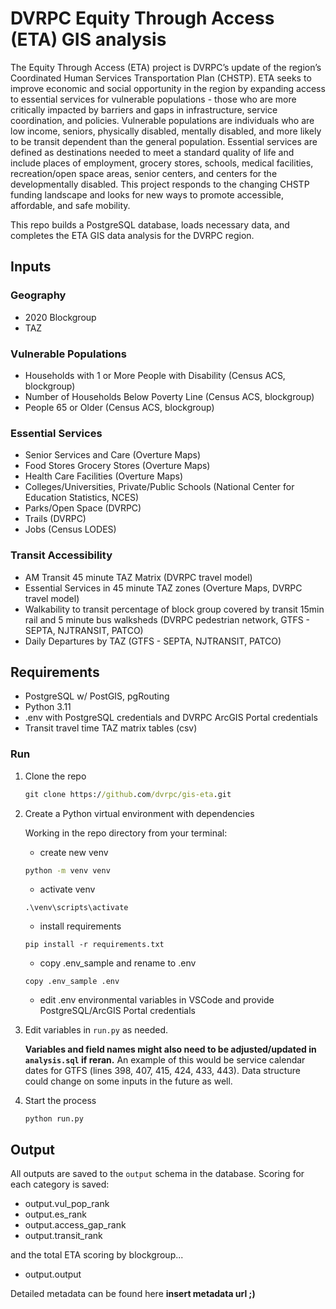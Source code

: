 # DVRPC Equity Through Access (ETA) GIS analysis

The Equity Through Access (ETA) project is DVRPC’s update of the region’s Coordinated Human Services Transportation Plan (CHSTP). ETA seeks to improve economic and social opportunity in the region by expanding access to essential services for vulnerable populations - those who are more critically impacted by barriers and gaps in infrastructure, service coordination, and policies. Vulnerable populations are individuals who are low income, seniors, physically disabled, mentally disabled, and more likely to be transit dependent than the general population. Essential services are defined as destinations needed to meet a standard quality of life and include places of employment, grocery stores, schools, medical facilities, recreation/open space areas, senior centers, and centers for the developmentally disabled. This project responds to the changing CHSTP funding landscape and looks for new ways to promote accessible, affordable, and safe mobility.

This repo builds a PostgreSQL database, loads necessary data, and completes the ETA GIS data analysis for the DVRPC region.

## Inputs
### Geography
- 2020 Blockgroup
- TAZ
### Vulnerable Populations
- Households with 1 or More People with Disability (Census ACS, blockgroup)
- Number of Households Below Poverty Line (Census ACS, blockgroup)
- People 65 or Older (Census ACS, blockgroup)
### Essential Services
- Senior Services and Care (Overture Maps)
- Food Stores Grocery Stores (Overture Maps)
- Health Care Facilities (Overture Maps)
- Colleges/Universities, Private/Public Schools (National Center for Education Statistics, NCES)
- Parks/Open Space (DVRPC)
- Trails (DVRPC)
- Jobs (Census LODES)
### Transit Accessibility
- AM Transit 45 minute TAZ Matrix (DVRPC travel model)
- Essential Services in 45 minute TAZ zones (Overture Maps, DVRPC travel model)
- Walkability to transit percentage of block group covered by transit 15min rail and 5 minute bus walksheds (DVRPC pedestrian network, GTFS - SEPTA, NJTRANSIT, PATCO)
- Daily Departures by TAZ (GTFS - SEPTA, NJTRANSIT, PATCO)


## Requirements
- PostgreSQL w/ PostGIS, pgRouting
- Python 3.11
- .env with PostgreSQL credentials and DVRPC ArcGIS Portal credentials
- Transit travel time TAZ matrix tables (csv)

### Run
1. Clone the repo
    ``` cmd
    git clone https://github.com/dvrpc/gis-eta.git
    ```
2. Create a Python virtual environment with dependencies

    Working in the repo directory from your terminal:

    - create new venv
    ```cmd
    python -m venv venv
    ```
    - activate venv
    ```
    .\venv\scripts\activate
    ```
    - install requirements
    ```
    pip install -r requirements.txt
    ```
    - copy .env_sample and rename to .env
    ```
    copy .env_sample .env
    ```
    - edit .env environmental variables in VSCode and provide PostgreSQL/ArcGIS Portal credentials
3. Edit variables in `run.py` as needed.  

    **Variables and field names might also need to be adjusted/updated in `analysis.sql` if reran.**  An example of this would be service calendar dates for GTFS (lines 398, 407, 415, 424, 433, 443).  Data structure could change on some inputs in the future as well.

4. Start the process
    ```
    python run.py
    ```

## Output

All outputs are saved to the `output` schema in the database.  Scoring for each category is saved:

- output.vul_pop_rank
- output.es_rank
- output.access_gap_rank
- output.transit_rank

and the total ETA scoring by blockgroup...

- output.output

Detailed metadata can be found here **insert metadata url ;)**
